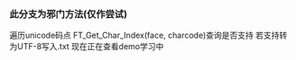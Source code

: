 ### 此分支为邪门方法(仅作尝试)
遍历unicode码点
FT_Get_Char_Index(face, charcode)查询是否支持
若支持转为UTF-8写入.txt
现在正在查看demo学习中

